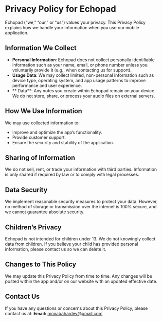 # Privacy Policy for Echopad


Echopad (“we,” “our,” or “us”) values your privacy. This Privacy Policy explains how we handle your information when you use our mobile application.

## Information We Collect

* **Personal Information**: Echopad does not collect personally identifiable information such as your name, email, or phone number unless you voluntarily provide it (e.g., when contacting us for support).
* **Usage Data**: We may collect limited, non-personal information such as device type, operating system, and app usage patterns to improve performance and user experience.
* ** Data**: Any notes you create within Echopad remain on your device. We do not store, share, or process your audio files on external servers.

## How We Use Information

We may use collected information to:

* Improve and optimize the app’s functionality.
* Provide customer support.
* Ensure the security and stability of the application.

## Sharing of Information

We do not sell, rent, or trade your information with third parties. Information is only shared if required by law or to comply with legal processes.

## Data Security

We implement reasonable security measures to protect your data. However, no method of storage or transmission over the internet is 100% secure, and we cannot guarantee absolute security.

## Children’s Privacy

Echopad is not intended for children under 13. We do not knowingly collect data from children. If you believe your child has provided personal information, please contact us so we can delete it.

## Changes to This Policy

We may update this Privacy Policy from time to time. Any changes will be posted within the app and/or on our website with an updated effective date.

## Contact Us

If you have any questions or concerns about this Privacy Policy, please contact us at:
**Email:** monabahardev@gmail.com


